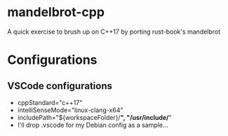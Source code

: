 # mandelbrot-cpp
A quick exercise to brush up on C++17 by porting rust-book's mandelbrot

# Configurations

## VSCode configurations

* cppStandard="c++17"
* intelliSenseMode="linux-clang-x64"
* includePath="${workspaceFolder}/**", "/usr/include/**"
* I'll drop .vscode for my Debian config as a sample...
